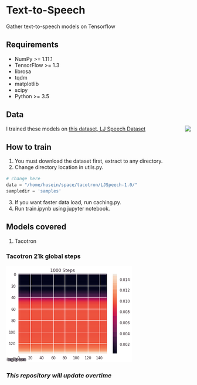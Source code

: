 # Text-to-Speech
Gather text-to-speech models on Tensorflow

## Requirements
  * NumPy >= 1.11.1
  * TensorFlow >= 1.3
  * librosa
  * tqdm
  * matplotlib
  * scipy
  * Python >= 3.5

## Data
<img src="https://lh6.ggpht.com/eQewbtpIdf19JW49AyJmRbUB0RkmoDCsi4j-g9Uk_KiffBOSZ-0IyhMr6lgoBimeXPk=w300-rw" height="300" align="right">

I trained these models on [this dataset, LJ Speech Dataset](https://keithito.com/LJ-Speech-Dataset/)

## How to train
1. You must download the dataset first, extract to any directory.
2. Change directory location in utils.py.
```python
# change here
data = "/home/husein/space/tacotron/LJSpeech-1.0/"
sampledir = 'samples'
```
3. If you want faster data load, run caching.py.
4. Run train.ipynb using jupyter notebook.


## Models covered
1. Tacotron

### Tacotron 21k global steps
![alt text](tacotron/gif-training.gif)

### *This repository will update overtime*

